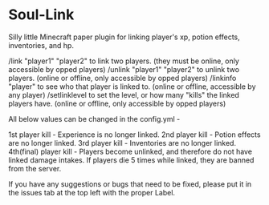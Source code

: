 # Soul-Link
Silly little Minecraft paper plugin for linking player's xp, potion effects, inventories, and hp.

/link "player1" "player2"
  to link two players.
  (they must be online, only accessible by opped players)
/unlink "player1" "player2"
  to unlink two players.
  (online or offline, only accessible by opped players)
/linkinfo "player"
  to see who that player is linked to.
  (online or offline, accessible by any player)
/setlinklevel
  to set the level, or how many "kills" the linked players have.
  (online or offline, only accessible by opped players)

All below values can be changed in the config.yml -

1st player kill - Experience is no longer linked.
2nd player kill - Potion effects are no longer linked.
3rd player kill - Inventories are no longer linked.
4th(final) player kill - Players become unlinked, and therefore do not have linked damage intakes.
If players die 5 times while linked, they are banned from the server.

If you have any suggestions or bugs that need to be fixed, please put it in the issues tab at the top left with the proper Label.
